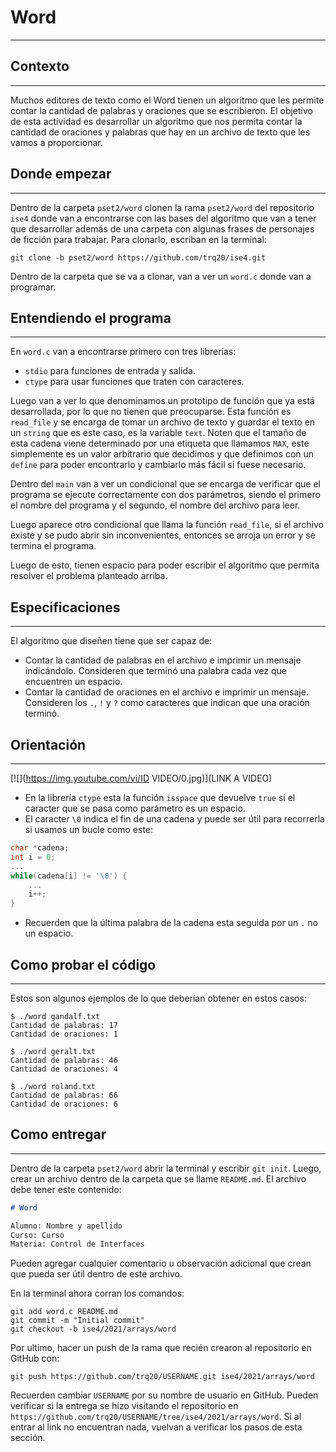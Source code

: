 # Word
---

## Contexto
---
Muchos editores de texto como el Word tienen un algoritmo que les permite contar la cantidad de palabras y oraciones que se escribieron. El objetivo de esta actividad es desarrollar un algoritmo que nos permita contar la cantidad de oraciones y palabras que hay en un archivo de texto que les vamos a proporcionar.

## Donde empezar
---
Dentro de la carpeta `pset2/word` clonen la rama `pset2/word` del repositorio `ise4` donde van a encontrarse con las bases del algoritmo que van a tener que desarrollar además de una carpeta con algunas frases de personajes de ficción para trabajar. Para clonarlo, escriban en la terminal:

```
git clone -b pset2/word https://github.com/trq20/ise4.git
```

Dentro de la carpeta que se va a clonar, van a ver un `word.c` donde van a programar.

## Entendiendo el programa
---
En `word.c` van a encontrarse primero con tres librerías:

- `stdio` para funciones de entrada y salida.
- `ctype` para usar funciones que traten con caracteres.

Luego van a ver lo que denominamos un prototipo de función que ya está desarrollada, por lo que no tienen que preocuparse. Esta función es `read_file` y se encarga de tomar un archivo de texto y guardar el texto en un `string` que es este caso, es la variable `text`. Noten que el tamaño de esta cadena viene determinado por una etiqueta que llamamos `MAX`, este simplemente es un valor arbitrario que decidimos y que definimos con un `define` para poder encontrarlo y cambiarlo más fácil si fuese necesario.

Dentro del `main` van a ver un condicional que se encarga de verificar que el programa se ejecute correctamente con dos parámetros, siendo el primero el nombre del programa y el segundo, el nombre del archivo para leer.

Luego aparece otro condicional que llama la función `read_file`, si el archivo existe y se pudo abrir sin inconvenientes, entonces se arroja un error y se termina el programa.

Luego de esto, tienen espacio para poder escribir el algoritmo que permita resolver el problema planteado arriba.

## Especificaciones
---
El algoritmo que diseñen tiene que ser capaz de:

- Contar la cantidad de palabras en el archivo e imprimir un mensaje indicándolo. Consideren que terminó una palabra cada vez que encuentren un espacio.
- Contar la cantidad de oraciones en el archivo e imprimir un mensaje. Consideren los `.`, `!` y `?` como caracteres que indican que una oración terminó.

## Orientación
---

[![](https://img.youtube.com/vi/ID VIDEO/0.jpg)](LINK A VIDEO)

- En la librería `ctype` esta la función `isspace` que devuelve `true` si el caracter que se pasa como parámetro es un espacio.
- El caracter `\0` indica el fin de una cadena y puede ser útil para recorrerla si usamos un bucle como este:

```c
char *cadena;
int i = 0;
...
while(cadena[i] != '\0') {
    ...
    i++;
}
```

- Recuerden que la última palabra de la cadena esta seguida por un `.` no un espacio.

## Como probar el código
---
Estos son algunos ejemplos de lo que deberían obtener en estos casos:

```
$ ./word gandalf.txt
Cantidad de palabras: 17
Cantidad de oraciones: 1
```

```
$ ./word geralt.txt
Cantidad de palabras: 46
Cantidad de oraciones: 4
```

```
$ ./word roland.txt
Cantidad de palabras: 66
Cantidad de oraciones: 6
```

## Como entregar
---
Dentro de la carpeta `pset2/word` abrir la terminal y escribir `git init`. Luego, crear un archivo dentro de la carpeta que se llame `README.md`. El archivo debe tener este contenido:

```markdown
# Word

Alumno: Nombre y apellido
Curso: Curso
Materia: Control de Interfaces
```

Pueden agregar cualquier comentario u observación adicional que crean que pueda ser útil dentro de este archivo.

En la terminal ahora corran los comandos:

```
git add word.c README.md
git commit -m "Initial commit"
git checkout -b ise4/2021/arrays/word
```

Por ultimo, hacer un push de la rama que recién crearon al repositorio en GitHub con:

```
git push https://github.com/trq20/USERNAME.git ise4/2021/arrays/word
```

Recuerden cambiar `USERNAME` por su nombre de usuario en GitHub. Pueden verificar si la entrega se hizo visitando el repositorio en `https://github.com/trq20/USERNAME/tree/ise4/2021/arrays/word`. Si al entrar al link no encuentran nada, vuelvan a verificar los pasos de esta sección.

